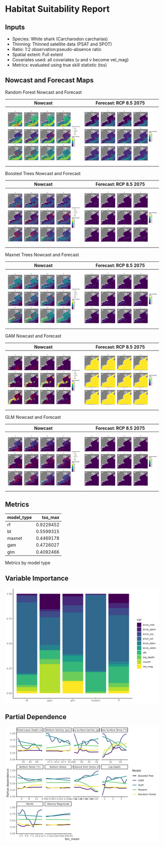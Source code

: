 Habitat Suitability Report
================

## Inputs

- Species: White shark (Carcharodon carcharias)
- Thinning: Thinned satellite data (PSAT and SPOT)
- Ratio: 1:2 observation:pseudo-absence ratio
- Spatial extent: Full extent
- Covariates used: all covariates (u and v become vel_mag)
- Metrics: evaluated using true skill statistic (tss)

## Nowcast and Forecast Maps

Random Forest Nowcast and Forecast

| Nowcast | Forecast: RCP 8.5 2075 |
|:--:|:--:|
| ![](../../../../tidy_reports/versions/c21/000320/c21.000320.01_12_rf_compiled_casts.png) | ![](../../../../tidy_reports/versions/c21/000324/c21.000324.01_12_rf_compiled_casts.png) |

Boosted Trees Nowcast and Forecast

| Nowcast | Forecast: RCP 8.5 2075 |
|:--:|:--:|
| ![](../../../../tidy_reports/versions/c21/000320/c21.000320.01_12_bt_compiled_casts.png) | ![](../../../../tidy_reports/versions/c21/000324/c21.000324.01_12_bt_compiled_casts.png) |

Maxnet Trees Nowcast and Forecast

| Nowcast | Forecast: RCP 8.5 2075 |
|:--:|:--:|
| ![](../../../../tidy_reports/versions/c21/000320/c21.000320.01_12_maxent_compiled_casts.png) | ![](../../../../tidy_reports/versions/c21/000324/c21.000324.01_12_maxent_compiled_casts.png) |

GAM Nowcast and Forecast

| Nowcast | Forecast: RCP 8.5 2075 |
|:--:|:--:|
| ![](../../../../tidy_reports/versions/c21/000320/c21.000320.01_12_gam_compiled_casts.png) | ![](../../../../tidy_reports/versions/c21/000324/c21.000324.01_12_gam_compiled_casts.png) |

GLM Nowcast and Forecast

| Nowcast | Forecast: RCP 8.5 2075 |
|:--:|:--:|
| ![](../../../../tidy_reports/versions/c21/000320/c21.000320.01_12_glm_compiled_casts.png) | ![](../../../../tidy_reports/versions/c21/000324/c21.000324.01_12_glm_compiled_casts.png) |

## Metrics

| model_type |   tss_max |
|:-----------|----------:|
| rf         | 0.9229452 |
| bt         | 0.5599315 |
| maxnet     | 0.4469178 |
| gam        | 0.4726027 |
| glm        | 0.4092466 |

Metrics by model type

## Variable Importance

![](m21.00032_tidy_compiled_files/figure-gfm/variable_importance-1.png)

## Partial Dependence

![](m21.00032_tidy_compiled_files/figure-gfm/partial_dependence-1.png)
